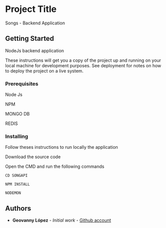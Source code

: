 # Project Title

Songs - Backend Application

## Getting Started

NodeJs backend application

These instructions will get you a copy of the project up and running on your local machine for development purposes. See deployment for notes on how to deploy the project on a live system.

### Prerequisites

Node Js

NPM

MONGO DB

REDIS

### Installing

Follow theses instructions to run locally the application

Download the source code

Open the CMD and run the following commands

```
CD SONGAPI

NPM INSTALL

NODEMON

```

## Authors

* **Geovanny López** - *Initial work* - [Github account](https://github.com/GeovannyLopez)
